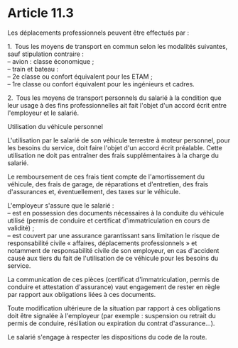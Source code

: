 # Article 11.3

Les déplacements professionnels peuvent être effectués par :

1. Tous les moyens de transport en commun selon les modalités suivantes, sauf stipulation contraire :  
 – avion : classe économique ;  
 – train et bateau :  
 – 2e classe ou confort équivalent pour les ETAM ;  
 – 1re classe ou confort équivalent pour les ingénieurs et cadres.

2. Tous les moyens de transport personnels du salarié à la condition que leur usage à des fins professionnelles ait fait l'objet d'un accord écrit entre l'employeur et le salarié.

Utilisation du véhicule personnel

L'utilisation par le salarié de son véhicule terrestre à moteur personnel, pour les besoins du service, doit faire l'objet d'un accord écrit préalable. Cette utilisation ne doit pas entraîner des frais supplémentaires à la charge du salarié.

Le remboursement de ces frais tient compte de l'amortissement du véhicule, des frais de garage, de réparations et d'entretien, des frais d'assurances et, éventuellement, des taxes sur le véhicule.

L'employeur s'assure que le salarié :  
 – est en possession des documents nécessaires à la conduite du véhicule utilisé (permis de conduire et certificat d'immatriculation en cours de validité) ;  
 – est couvert par une assurance garantissant sans limitation le risque de responsabilité civile « affaires, déplacements professionnels » et notamment de responsabilité civile de son employeur, en cas d'accident causé aux tiers du fait de l'utilisation de ce véhicule pour les besoins du service.

La communication de ces pièces (certificat d'immatriculation, permis de conduire et attestation d'assurance) vaut engagement de rester en règle par rapport aux obligations liées à ces documents.

Toute modification ultérieure de la situation par rapport à ces obligations doit être signalée à l'employeur (par exemple : suspension ou retrait du permis de conduire, résiliation ou expiration du contrat d'assurance…).

Le salarié s'engage à respecter les dispositions du code de la route.

